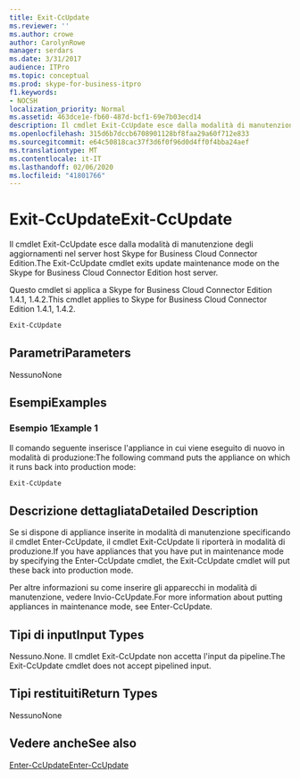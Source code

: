 ```yaml
---
title: Exit-CcUpdate
ms.reviewer: ''
ms.author: crowe
author: CarolynRowe
manager: serdars
ms.date: 3/31/2017
audience: ITPro
ms.topic: conceptual
ms.prod: skype-for-business-itpro
f1.keywords:
- NOCSH
localization_priority: Normal
ms.assetid: 463dce1e-fb60-487d-bcf1-69e7b03ecd14
description: Il cmdlet Exit-CcUpdate esce dalla modalità di manutenzione degli aggiornamenti nel server host Skype for Business Cloud Connector Edition.
ms.openlocfilehash: 315d6b7dccb6708901128bf8faa29a60f712e833
ms.sourcegitcommit: e64c50818cac37f3d6f0f96d0d4ff0f4bba24aef
ms.translationtype: MT
ms.contentlocale: it-IT
ms.lasthandoff: 02/06/2020
ms.locfileid: "41801766"
---
```

# <a name="exit-ccupdate"></a><span data-ttu-id="ed190-103">Exit-CcUpdate</span><span class="sxs-lookup"><span data-stu-id="ed190-103">Exit-CcUpdate</span></span>
 
<span data-ttu-id="ed190-104">Il cmdlet Exit-CcUpdate esce dalla modalità di manutenzione degli aggiornamenti nel server host Skype for Business Cloud Connector Edition.</span><span class="sxs-lookup"><span data-stu-id="ed190-104">The Exit-CcUpdate cmdlet exits update maintenance mode on the Skype for Business Cloud Connector Edition host server.</span></span> 
  
<span data-ttu-id="ed190-105">Questo cmdlet si applica a Skype for Business Cloud Connector Edition 1.4.1, 1.4.2.</span><span class="sxs-lookup"><span data-stu-id="ed190-105">This cmdlet applies to Skype for Business Cloud Connector Edition 1.4.1, 1.4.2.</span></span> 
  
```powershell
Exit-CcUpdate
```

## <a name="parameters"></a><span data-ttu-id="ed190-106">Parametri</span><span class="sxs-lookup"><span data-stu-id="ed190-106">Parameters</span></span>

<span data-ttu-id="ed190-107">Nessuno</span><span class="sxs-lookup"><span data-stu-id="ed190-107">None</span></span>
  
## <a name="examples"></a><span data-ttu-id="ed190-108">Esempi</span><span class="sxs-lookup"><span data-stu-id="ed190-108">Examples</span></span>
<span data-ttu-id="ed190-109"><a name="Examples"> </a></span><span class="sxs-lookup"><span data-stu-id="ed190-109"><a name="Examples"> </a></span></span>

### <a name="example-1"></a><span data-ttu-id="ed190-110">Esempio 1</span><span class="sxs-lookup"><span data-stu-id="ed190-110">Example 1</span></span>

<span data-ttu-id="ed190-111">Il comando seguente inserisce l'appliance in cui viene eseguito di nuovo in modalità di produzione:</span><span class="sxs-lookup"><span data-stu-id="ed190-111">The following command puts the appliance on which it runs back into production mode:</span></span> 
  
```powershell
Exit-CcUpdate
```

## <a name="detailed-description"></a><span data-ttu-id="ed190-112">Descrizione dettagliata</span><span class="sxs-lookup"><span data-stu-id="ed190-112">Detailed Description</span></span>
<span data-ttu-id="ed190-113"><a name="DetailedDescription"> </a></span><span class="sxs-lookup"><span data-stu-id="ed190-113"><a name="DetailedDescription"> </a></span></span>

<span data-ttu-id="ed190-114">Se si dispone di appliance inserite in modalità di manutenzione specificando il cmdlet Enter-CcUpdate, il cmdlet Exit-CcUpdate li riporterà in modalità di produzione.</span><span class="sxs-lookup"><span data-stu-id="ed190-114">If you have appliances that you have put in maintenance mode by specifying the Enter-CcUpdate cmdlet, the Exit-CcUpdate cmdlet will put these back into production mode.</span></span> 
  
<span data-ttu-id="ed190-115">Per altre informazioni su come inserire gli apparecchi in modalità di manutenzione, vedere Invio-CcUpdate.</span><span class="sxs-lookup"><span data-stu-id="ed190-115">For more information about putting appliances in maintenance mode, see Enter-CcUpdate.</span></span>
  
## <a name="input-types"></a><span data-ttu-id="ed190-116">Tipi di input</span><span class="sxs-lookup"><span data-stu-id="ed190-116">Input Types</span></span>
<span data-ttu-id="ed190-117"><a name="InputTypes"> </a></span><span class="sxs-lookup"><span data-stu-id="ed190-117"><a name="InputTypes"> </a></span></span>

<span data-ttu-id="ed190-118">Nessuno.</span><span class="sxs-lookup"><span data-stu-id="ed190-118">None.</span></span> <span data-ttu-id="ed190-119">Il cmdlet Exit-CcUpdate non accetta l'input da pipeline.</span><span class="sxs-lookup"><span data-stu-id="ed190-119">The Exit-CcUpdate cmdlet does not accept pipelined input.</span></span>
  
## <a name="return-types"></a><span data-ttu-id="ed190-120">Tipi restituiti</span><span class="sxs-lookup"><span data-stu-id="ed190-120">Return Types</span></span>
<span data-ttu-id="ed190-121"><a name="ReturnTypes"> </a></span><span class="sxs-lookup"><span data-stu-id="ed190-121"><a name="ReturnTypes"> </a></span></span>

<span data-ttu-id="ed190-122">Nessuno</span><span class="sxs-lookup"><span data-stu-id="ed190-122">None</span></span> 
  
## <a name="see-also"></a><span data-ttu-id="ed190-123">Vedere anche</span><span class="sxs-lookup"><span data-stu-id="ed190-123">See also</span></span>
<span data-ttu-id="ed190-124"><a name="ReturnTypes"> </a></span><span class="sxs-lookup"><span data-stu-id="ed190-124"><a name="ReturnTypes"> </a></span></span>

[<span data-ttu-id="ed190-125">Enter-CcUpdate</span><span class="sxs-lookup"><span data-stu-id="ed190-125">Enter-CcUpdate</span></span>](enter-ccupdate.md)
  

